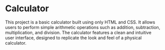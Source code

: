 # Calculator
This project is a basic calculator built using only HTML and CSS. It allows users to perform simple arithmetic operations such as addition, subtraction, multiplication, and division. The calculator features a clean and intuitive user interface, designed to replicate the look and feel of a physical calculator.
